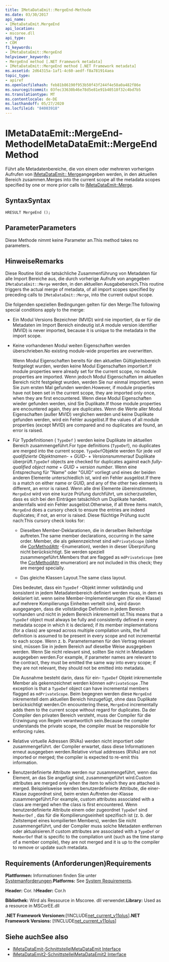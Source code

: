 ```yaml
---
title: IMetaDataEmit::MergeEnd-Methode
ms.date: 03/30/2017
api_name:
- IMetaDataEmit.MergeEnd
api_location:
- mscoree.dll
api_type:
- COM
f1_keywords:
- IMetaDataEmit::MergeEnd
helpviewer_keywords:
- MergeEnd method [.NET Framework metadata]
- IMetaDataEmit::MergeEnd method [.NET Framework metadata]
ms.assetid: 2d64315a-1af1-4c60-aedf-f8a781914aea
topic_type:
- apiref
ms.openlocfilehash: feb81b86190f953b50f43f244f4e58a0a482f86e
ms.sourcegitcommit: 03fec33630b46e78d5e81e91b40518f32c4bd7b5
ms.translationtype: MT
ms.contentlocale: de-DE
ms.lasthandoff: 05/27/2020
ms.locfileid: "84003918"
---
```

# <a name="imetadataemitmergeend-method"></a><span data-ttu-id="d5db5-102">IMetaDataEmit::MergeEnd-Methode</span><span class="sxs-lookup"><span data-stu-id="d5db5-102">IMetaDataEmit::MergeEnd Method</span></span>

<span data-ttu-id="d5db5-103">Führt alle Metadatenbereiche, die von einem oder mehreren vorherigen Aufrufen von [IMetaDataEmit:: Merge](imetadataemit-merge-method.md)angegeben werden, in den aktuellen Bereich zusammen.</span><span class="sxs-lookup"><span data-stu-id="d5db5-103">Merges into the current scope all the metadata scopes specified by one or more prior calls to [IMetaDataEmit::Merge](imetadataemit-merge-method.md).</span></span>

## <a name="syntax"></a><span data-ttu-id="d5db5-104">Syntax</span><span class="sxs-lookup"><span data-stu-id="d5db5-104">Syntax</span></span>

```cppcpp
HRESULT MergeEnd ();
```

## <a name="parameters"></a><span data-ttu-id="d5db5-105">Parameter</span><span class="sxs-lookup"><span data-stu-id="d5db5-105">Parameters</span></span>

<span data-ttu-id="d5db5-106">Diese Methode nimmt keine Parameter an.</span><span class="sxs-lookup"><span data-stu-id="d5db5-106">This method takes no parameters.</span></span>

## <a name="remarks"></a><span data-ttu-id="d5db5-107">Hinweise</span><span class="sxs-lookup"><span data-stu-id="d5db5-107">Remarks</span></span>

<span data-ttu-id="d5db5-108">Diese Routine löst die tatsächliche Zusammenführung von Metadaten für alle Import Bereiche aus, die durch vorherige Aufrufe von angegeben `IMetaDataEmit::Merge` werden, in den aktuellen Ausgabebereich.</span><span class="sxs-lookup"><span data-stu-id="d5db5-108">This routine triggers the actual merge of metadata, of all import scopes specified by preceding calls to `IMetaDataEmit::Merge`, into the current output scope.</span></span>

<span data-ttu-id="d5db5-109">Die folgenden speziellen Bedingungen gelten für den Merge:</span><span class="sxs-lookup"><span data-stu-id="d5db5-109">The following special conditions apply to the merge:</span></span>

- <span data-ttu-id="d5db5-110">Ein Modul Versions Bezeichner (MVID) wird nie importiert, da er für die Metadaten im Import Bereich eindeutig ist.</span><span class="sxs-lookup"><span data-stu-id="d5db5-110">A module version identifier (MVID) is never imported, because it is unique to the metadata in the import scope.</span></span>

- <span data-ttu-id="d5db5-111">Keine vorhandenen Modul weiten Eigenschaften werden überschrieben.</span><span class="sxs-lookup"><span data-stu-id="d5db5-111">No existing module-wide properties are overwritten.</span></span>

  <span data-ttu-id="d5db5-112">Wenn Modul Eigenschaften bereits für den aktuellen Gültigkeitsbereich festgelegt wurden, werden keine Modul Eigenschaften importiert.</span><span class="sxs-lookup"><span data-stu-id="d5db5-112">If module properties were already set for the current scope, no module properties are imported.</span></span> <span data-ttu-id="d5db5-113">Wenn jedoch Modul Eigenschaften im aktuellen Bereich nicht festgelegt wurden, werden Sie nur einmal importiert, wenn Sie zum ersten Mal gefunden werden.</span><span class="sxs-lookup"><span data-stu-id="d5db5-113">However, if module properties have not been set in the current scope, they are imported only once, when they are first encountered.</span></span> <span data-ttu-id="d5db5-114">Wenn diese Modul Eigenschaften wieder gefunden werden, sind Sie Duplikate.</span><span class="sxs-lookup"><span data-stu-id="d5db5-114">If those module properties are encountered again, they are duplicates.</span></span> <span data-ttu-id="d5db5-115">Wenn die Werte aller Modul Eigenschaften (außer MVID) verglichen werden und keine Duplikate gefunden werden, wird ein Fehler ausgelöst.</span><span class="sxs-lookup"><span data-stu-id="d5db5-115">If the values of all module properties (except MVID) are compared and no duplicates are found, an error is raised.</span></span>

- <span data-ttu-id="d5db5-116">Für Typdefinitionen ( `TypeDef` ) werden keine Duplikate im aktuellen Bereich zusammengeführt.</span><span class="sxs-lookup"><span data-stu-id="d5db5-116">For type definitions (`TypeDef`), no duplicates are merged into the current scope.</span></span> <span data-ttu-id="d5db5-117">`TypeDef`Objekte werden für jede *voll qualifizierte Objektnamen*-  +  *GUID*-  +  *Versionsnummer*auf Duplikate überprüft.</span><span class="sxs-lookup"><span data-stu-id="d5db5-117">`TypeDef` objects are checked for duplicates against each *fully-qualified object name* + *GUID* + *version number*.</span></span> <span data-ttu-id="d5db5-118">Wenn eine Entsprechung für "Name" oder "GUID" vorliegt und eines der beiden anderen Elemente unterschiedlich ist, wird ein Fehler ausgelöst.</span><span class="sxs-lookup"><span data-stu-id="d5db5-118">If there is a match on either name or GUID, and any of the other two elements is different, an error is raised.</span></span> <span data-ttu-id="d5db5-119">Wenn alle drei Elemente übereinstimmen, `MergeEnd` wird von eine kurze Prüfung durchführt, um sicherzustellen, dass es sich bei den Einträgen tatsächlich um Duplikate handelt. andernfalls wird ein Fehler ausgelöst.</span><span class="sxs-lookup"><span data-stu-id="d5db5-119">Otherwise, if all three items match, `MergeEnd` does a cursory check to ensure the entries are indeed duplicates; if not, an error is raised.</span></span> <span data-ttu-id="d5db5-120">Diese flüchtige Prüfung sucht nach:</span><span class="sxs-lookup"><span data-stu-id="d5db5-120">This cursory check looks for:</span></span>

  - <span data-ttu-id="d5db5-121">Dieselben Member-Deklarationen, die in derselben Reihenfolge auftreten.</span><span class="sxs-lookup"><span data-stu-id="d5db5-121">The same member declarations, occurring in the same order.</span></span> <span data-ttu-id="d5db5-122">Member, die als gekennzeichnet sind `mdPrivateScope` (siehe die [CorMethodAttr](cormethodattr-enumeration.md) -Enumeration), werden in dieser Überprüfung nicht berücksichtigt. Sie werden speziell zusammengeführt.</span><span class="sxs-lookup"><span data-stu-id="d5db5-122">Members that are flagged as `mdPrivateScope` (see the [CorMethodAttr](cormethodattr-enumeration.md) enumeration) are not included in this check; they are merged specially.</span></span>

  - <span data-ttu-id="d5db5-123">Das gleiche Klassen Layout.</span><span class="sxs-lookup"><span data-stu-id="d5db5-123">The same class layout.</span></span>

  <span data-ttu-id="d5db5-124">Dies bedeutet, dass ein `TypeDef` -Objekt immer vollständig und konsistent in jedem Metadatenbereich definiert werden muss, in dem es deklariert ist. wenn seine Member-Implementierungen (für eine Klasse) auf mehrere Kompilierungs Einheiten verteilt sind, wird davon ausgegangen, dass die vollständige Definition in jedem Bereich vorhanden und nicht in jedem Bereich inkrementell ist.</span><span class="sxs-lookup"><span data-stu-id="d5db5-124">This means that a `TypeDef` object must always be fully and consistently defined in every metadata scope in which it is declared; if its member implementations (for a class) are spread across multiple compilation units, the full definition is assumed to be present in every scope and not incremental to each scope.</span></span> <span data-ttu-id="d5db5-125">Wenn z. b. Parameternamen für den Vertrag relevant sind, müssen Sie in jedem Bereich auf dieselbe Weise ausgegeben werden. Wenn Sie nicht relevant sind, sollten Sie nicht in Metadaten ausgegeben werden.</span><span class="sxs-lookup"><span data-stu-id="d5db5-125">For example, if parameter names are relevant to the contract, they must be emitted the same way into every scope; if they are not relevant, they should not be emitted into metadata.</span></span>

  <span data-ttu-id="d5db5-126">Die Ausnahme besteht darin, dass für ein- `TypeDef` Objekt inkrementelle Member als gekennzeichnet werden können `mdPrivateScope` .</span><span class="sxs-lookup"><span data-stu-id="d5db5-126">The exception is that a `TypeDef` object can have incremental members flagged as `mdPrivateScope`.</span></span> <span data-ttu-id="d5db5-127">Beim begegnen werden diese `MergeEnd` inkrementell dem aktuellen Bereich hinzugefügt, ohne dass Duplikate berücksichtigt werden.</span><span class="sxs-lookup"><span data-stu-id="d5db5-127">On encountering these, `MergeEnd` incrementally adds them to the current scope without regard for duplicates.</span></span> <span data-ttu-id="d5db5-128">Da der Compiler den privaten Bereich versteht, muss der Compiler für die Erzwingung von Regeln verantwortlich sein.</span><span class="sxs-lookup"><span data-stu-id="d5db5-128">Because the compiler understands the private scope, the compiler must be responsible for enforcing rules.</span></span>

- <span data-ttu-id="d5db5-129">Relative virtuelle Adressen (RVAs) werden nicht importiert oder zusammengeführt. der Compiler erwartet, dass diese Informationen erneut ausgegeben werden.</span><span class="sxs-lookup"><span data-stu-id="d5db5-129">Relative virtual addresses (RVAs) are not imported or merged; the compiler is expected to re-emit this information.</span></span>

- <span data-ttu-id="d5db5-130">Benutzerdefinierte Attribute werden nur zusammengeführt, wenn das Element, an das Sie angefügt sind, zusammengeführt wird.</span><span class="sxs-lookup"><span data-stu-id="d5db5-130">Custom attributes are merged only when the item to which they are attached is merged.</span></span> <span data-ttu-id="d5db5-131">Beispielsweise werden benutzerdefinierte Attribute, die einer-Klasse zugeordnet sind, beim ersten Auftreten der-Klasse zusammengeführt.</span><span class="sxs-lookup"><span data-stu-id="d5db5-131">For example, custom attributes associated with a class are merged when the class is first encountered.</span></span> <span data-ttu-id="d5db5-132">Wenn benutzerdefinierte Attribute einem oder zugeordnet `TypeDef` sind `MemberDef` , das für die Kompilierungseinheit spezifisch ist (z. b. der Zeitstempel eines kompilierten Members), werden Sie nicht zusammengeführt, und der Compiler muss solche Metadaten entfernen oder aktualisieren.</span><span class="sxs-lookup"><span data-stu-id="d5db5-132">If custom attributes are associated with a `TypeDef` or `MemberDef` that is specific to the compilation unit (such as the time stamp of a member compile), they are not merged and it is up to the compiler to remove or update such metadata.</span></span>

## <a name="requirements"></a><span data-ttu-id="d5db5-133">Requirements (Anforderungen)</span><span class="sxs-lookup"><span data-stu-id="d5db5-133">Requirements</span></span>

<span data-ttu-id="d5db5-134">**Plattformen:** Informationen finden Sie unter [Systemanforderungen](../../get-started/system-requirements.md).</span><span class="sxs-lookup"><span data-stu-id="d5db5-134">**Platforms:** See [System Requirements](../../get-started/system-requirements.md).</span></span>

<span data-ttu-id="d5db5-135">**Header:** Cor. h</span><span class="sxs-lookup"><span data-stu-id="d5db5-135">**Header:** Cor.h</span></span>

<span data-ttu-id="d5db5-136">**Bibliothek:** Wird als Ressource in Mscoree. dll verwendet.</span><span class="sxs-lookup"><span data-stu-id="d5db5-136">**Library:** Used as a resource in MSCorEE.dll</span></span>

<span data-ttu-id="d5db5-137">**.NET Framework Versionen:**[!INCLUDE[net_current_v11plus](../../../../includes/net-current-v11plus-md.md)]</span><span class="sxs-lookup"><span data-stu-id="d5db5-137">**.NET Framework Versions:** [!INCLUDE[net_current_v11plus](../../../../includes/net-current-v11plus-md.md)]</span></span>

## <a name="see-also"></a><span data-ttu-id="d5db5-138">Siehe auch</span><span class="sxs-lookup"><span data-stu-id="d5db5-138">See also</span></span>

- [<span data-ttu-id="d5db5-139">IMetaDataEmit-Schnittstelle</span><span class="sxs-lookup"><span data-stu-id="d5db5-139">IMetaDataEmit Interface</span></span>](imetadataemit-interface.md)
- [<span data-ttu-id="d5db5-140">IMetaDataEmit2-Schnittstelle</span><span class="sxs-lookup"><span data-stu-id="d5db5-140">IMetaDataEmit2 Interface</span></span>](imetadataemit2-interface.md)
